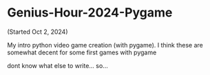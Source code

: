 # Genius-Hour-2024-Pygame
(Started Oct 2, 2024)

My intro python video game creation (with pygame). I think these are somewhat decent for some first games with pygame

dont know what else to write...
so...
